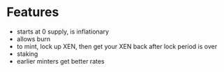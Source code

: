 # Features

* starts at 0 supply, is inflationary
* allows burn
* to mint, lock up XEN, then get your XEN back after lock period is over
* staking
* earlier minters get better rates
